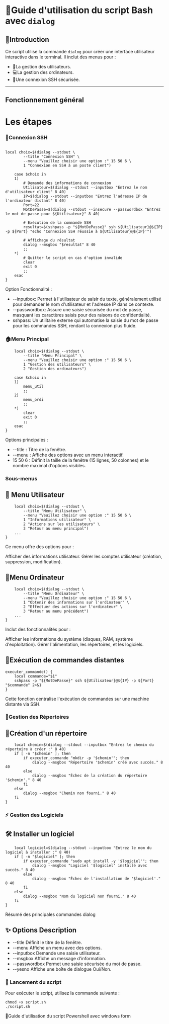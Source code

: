 

# 📜Guide d'utilisation du script Bash avec `dialog`

## 🎯Introduction
Ce script utilise la commande `dialog` pour créer une interface utilisateur interactive dans le terminal. Il inclut des menus pour :
- 👤La gestion des utilisateurs.
- 💻La gestion des ordinateurs.
- 🔐Une connexion SSH sécurisée.

---

## Fonctionnement général
# Les étapes

### 🔐**Connexion SSH**

```

local choix=$(dialog --stdout \
        --title "Connexion SSH" \
        --menu "Veuillez choisir une option :" 15 50 6 \
        1 "Connexion en SSH à un poste client")

    case $choix in
    1)
        # Demande des informations de connexion
        Utilisateur=$(dialog --stdout --inputbox "Entrez le nom d'utilisateur client" 8 40)
        IP=$(dialog --stdout --inputbox "Entrez l'adresse IP de l'ordinateur distant" 8 40)
        Port=22
        MotDePasse=$(dialog --stdout --insecure --passwordbox "Entrez le mot de passe pour ${Utilisateur}" 8 40)

        # Exécution de la commande SSH
        resultat=$(sshpass -p "${MotDePasse}" ssh ${Utilisateur}@${IP} -p ${Port} "echo 'Connexion SSH réussie à ${Utilisateur}@${IP}'")

        # Affichage du résultat
        dialog --msgbox "$resultat" 8 40
        ;;
    *)
        # Quitter le script en cas d'option invalide
        clear
        exit 0
        ;;
    esac
}
```  


Option	Fonctionnalité :  

* --inputbox: Permet à l'utilisateur de saisir du texte, généralement utilisé pour demander le nom d'utilisateur et l'adresse IP dans ce contexte.  
* --passwordbox: Assure une saisie sécurisée du mot de passe, masquant les caractères saisis pour des raisons de confidentialité.  
* sshpass: Un utilitaire externe qui automatise la saisie du mot de passe pour les commandes SSH, rendant la connexion plus fluide.  


### 🏠Menu Principal

```menu_principal() {
    local choix=$(dialog --stdout \
        --title "Menu Principal" \
        --menu "Veuillez choisir une option :" 15 50 6 \
        1 "Gestion des utilisateurs" \
        2 "Gestion des ordinateurs")

    case $choix in
    1)
        menu_util
        ;;
    2)
        menu_ordi
        ;;
    *)
        clear
        exit 0
        ;;
    esac
}
```

Options principales :
* --title : Titre de la fenêtre.
* --menu : Affiche des options avec un menu interactif.
* 15 50 6 : Définit la taille de la fenêtre (15 lignes, 50 colonnes) et le nombre maximal d'options visibles.

### Sous-menus

## 👤 Menu Utilisateur

```menu_util() {
    local choix=$(dialog --stdout \
        --title "Menu Utilisateur" \
        --menu "Veuillez choisir une option :" 15 50 6 \
        1 "Informations utilisateur" \
        2 "Actions sur les utilisateurs" \
        3 "Retour au menu principal")
    ...
}
```

Ce menu offre des options pour :

Afficher des informations utilisateur.
Gérer les comptes utilisateur (création, suppression, modification).

## 💾Menu Ordinateur

```menu_ordi() {
    local choix=$(dialog --stdout \
        --title "Menu Ordinateur" \
        --menu "Veuillez choisir une option :" 15 50 6 \
        1 "Obtenir des informations sur l'ordinateur" \
        2 "Effectuer des actions sur l'ordinateur" \
        3 "Retour au menu précédent")
    ...
}
```

Inclut des fonctionnalités pour :

Afficher les informations du système (disques, RAM, système d'exploitation).
Gérer l'alimentation, les répertoires, et les logiciels.

## 🔧Exécution de commandes distantes

```
executer_commande() {
    local commande="$1"
    sshpass -p "${MotDePasse}" ssh ${Utilisateur}@${IP} -p ${Port} "$commande" 2>&1
}
```

Cette fonction centralise l'exécution de commandes sur une machine distante via SSH.

### 📂Gestion des Répertoires
## 📂Création d'un répertoire

```menu_gestion_repertoires() {
    local chemin=$(dialog --stdout --inputbox "Entrez le chemin du répertoire à créer :" 8 40)
    if [ -n "$chemin" ]; then
        if executer_commande "mkdir -p '$chemin'"; then
            dialog --msgbox "Répertoire '$chemin' créé avec succès." 8 40
        else
            dialog --msgbox "Échec de la création du répertoire '$chemin'." 8 40
        fi
    else
        dialog --msgbox "Chemin non fourni." 8 40
    fi
}
```

### ⚡ Gestion des Logiciels

## 🛠️ Installer un logiciel

```menu_gestion_logiciels() {
    local logiciel=$(dialog --stdout --inputbox "Entrez le nom du logiciel à installer :" 8 40)
    if [ -n "$logiciel" ]; then
        if executer_commande "sudo apt install -y '$logiciel'"; then
            dialog --msgbox "Logiciel '$logiciel' installé avec succès." 8 40
        else
            dialog --msgbox "Échec de l'installation de '$logiciel'." 8 40
        fi
    else
        dialog --msgbox "Nom du logiciel non fourni." 8 40
    fi
}
```

Résumé des principales commandes dialog

## ✨ Options	Description
* --title	Définit le titre de la fenêtre.
* --menu	Affiche un menu avec des options.
* --inputbox	Demande une saisie utilisateur.
* --msgbox	Affiche un message d'information.
* --passwordbox	Permet une saisie sécurisée du mot de passe.
* --yesno	Affiche une boîte de dialogue Oui/Non.

### 🚀 Lancement du script
Pour exécuter le script, utilisez la commande suivante :

```
chmod +x script.sh
./script.sh
```
📜Guide d'utilisation du script Powershell avec windows form

